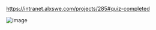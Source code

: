 https://intranet.alxswe.com/projects/285#quiz-completed

![image](https://imgs.search.brave.com/eJYXAr2yynIBTPOXfCnHmMxrFmTscZEAu851JZWci5U/rs:fit:372:225:1/g:ce/aHR0cHM6Ly90c2Uz/Lm1tLmJpbmcubmV0/L3RoP2lkPU9JUC53/RnFZSjZFYTJoVEdj/MnBvYS1ua3JRQUFB/QSZwaWQ9QXBp)
